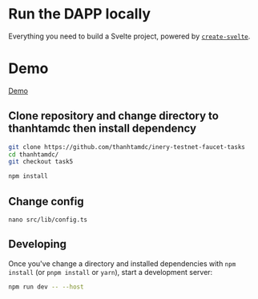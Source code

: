 # Run the DAPP locally

Everything you need to build a Svelte project, powered by [`create-svelte`](https://github.com/sveltejs/kit/tree/master/packages/create-svelte).

# Demo

[Demo](http://115.79.196.38:8080/)

## Clone repository and change directory to thanhtamdc then install dependency

```bash
git clone https://github.com/thanhtamdc/inery-testnet-faucet-tasks
cd thanhtamdc/
git checkout task5
```

```bash
npm install
```

## Change config
```
nano src/lib/config.ts
```

## Developing

Once you've change a directory and installed dependencies with `npm install` (or `pnpm install` or `yarn`), start a development server:

```bash
npm run dev -- --host
```


